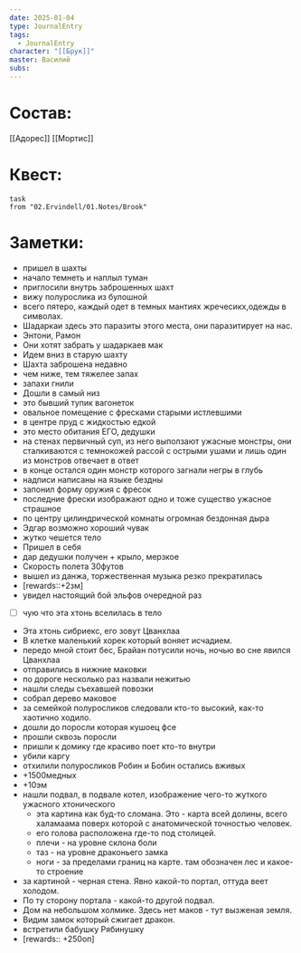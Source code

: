 ```yaml
---
date: 2025-01-04
type: JournalEntry
tags:
  - JournalEntry
character: "[[Брук]]"
master: Василий
subs:
---
```

# Состав:

[[Адорес]]
[[Мортис]]
# Квест:
```dataview
task
from "02.Ervindell/01.Notes/Brook"
```

# Заметки:
- пришел в шахты
- начало темнеть и наплыл туман
- приглосили внутрь заброшенных шахт
- вижу полурослика из булошной
- всего пятеро, каждый одет в темных мантиях жречесикх,одежды в символах.
- Шадаркаи здесь это паразиты этого места, они паразитирует на нас.
- Энтони, Рамон
- Они хотят забрать у шадаркаев мак
- Идем вниз в старую шахту
- Шахта заброшена недавно
- чем ниже, тем тяжелее запах
- запахи гнили
- Дошли в самый низ
- это бывший тупик вагонеток
- овальное помещение с фресками старыми истлевшими
- в центре пруд с жидкостью едкой
- это место обитания ЕГО, дедушки
- на стенах первичный суп, из него выползают ужасные монстры, они сталкиваются с темнокожей рассой с острыми ушами и лишь один из монстров отвечает в ответ
- в конце остался один монстр которого загнали негры в глубь
- надписи написаны на языке бездны
- запонил форму оружия с фресок
- последние фрески изображают одно и тоже существо ужасное страшное
- по центру цилиндрической комнаты огромная бездонная дыра
- Эдгар возможно хороший чувак
- жутко чешется тело
- Пришел в себя
- дар дедушки получен + крыло, мерзкое
- Скорость полета 30футов
- вышел из данжа, торжественная музыка резко прекратилась
- [rewards::+2зм]
- увидел настоящий бой эльфов очередной раз
- [ ] чую что эта хтонь вселилась в тело
- Эта хтонь сибриекс, его зовут Цванхлаа
- В клетке маленький хорек который воняет исчадием.
- передо мной стоит бес, Брайан
потусили ночь, ночью во сне явился Цванхлаа
- отправились в нижние маковки
- по дороге несколько раз назвали нежитью
- нашли следы съехавшей повозки
- собрал дерево маковое
- за семейкой полуросликов следовали кто-то высокий, как-то хаотично ходило.
- дошли до поросли которая кушоец фсе
- прошли сквозь поросли
- пришли к домику где красиво поет кто-то внутри
- убили каргу
- отхилили полуросликов Робин и Бобин остались вживых
- +1500медных 
- +10эм
- нашли подвал, в подвале котел, изображение чего-то жуткого ужасного хтонического
	- эта картина как буд-то сломана. Это - карта всей долины, всего халамаама поверх которой с анатомической точностью человек.
	- его голова расположена где-то под столицей.
	- плечи - на уровне склона боли
	- таз - на уровне драконьего замка
	- ноги - за пределами границ на карте. там обозначен лес и какое-то строение
- за картиной - черная стена. Явно какой-то портал, оттуда веет холодом.
- По ту сторону портала - какой-то другой подвал.
- Дом на небольшом холмике. Здесь нет маков - тут вызженая земля.
- Видим замок который сжигает дракон.
- встретили бабушку Рябинушку
- [rewards:: +250оп]